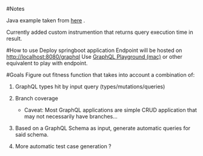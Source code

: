 #Notes

Java example taken from [here](https://www.graphql-java.com/tutorials/getting-started-with-spring-boot/) .

Currently added custom instrumention that returns query execution time in result.


#How to use
Deploy springboot application
Endpoint will be hosted on [http://localhost:8080/graphql]()
Use [GraphQL Playground (mac)](https://github.com/prisma-labs/graphql-playground) or other equivalent to play with endpoint.


#Goals
Figure out fitness function that takes into account a combination of:
1. GraphQL types hit by input query (types/mutations/queries)

2. Branch coverage
    
    - Caveat: Most GraphQL applications are simple CRUD application that may not necessarily have branches...

3. Based on a GraphQL Schema as input, generate automatic queries for said schema.

4. More automatic test case generation ?
    
   